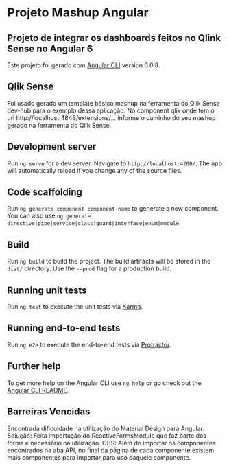 # Projeto Mashup Angular

## Projeto de integrar os dashboards feitos no Qlink Sense no Angular 6

Este projeto foi gerado com [Angular CLI](https://github.com/angular/angular-cli) version 6.0.8.

## Qlik Sense

Foi usado gerado um template básico mashup na ferramenta do Qlik Sense dev-hub para o exemplo dessa aplicação.
No component qlik onde tem o url http://localhost:4848/extensions/... informe o caminho do seu mashup gerado na ferramenta do Qlik Sense.

## Development server

Run `ng serve` for a dev server. Navigate to `http://localhost:4200/`. The app will automatically reload if you change any of the source files.

## Code scaffolding

Run `ng generate component component-name` to generate a new component. You can also use `ng generate directive|pipe|service|class|guard|interface|enum|module`.

## Build

Run `ng build` to build the project. The build artifacts will be stored in the `dist/` directory. Use the `--prod` flag for a production build.

## Running unit tests

Run `ng test` to execute the unit tests via [Karma](https://karma-runner.github.io).

## Running end-to-end tests

Run `ng e2e` to execute the end-to-end tests via [Protractor](http://www.protractortest.org/).

## Further help

To get more help on the Angular CLI use `ng help` or go check out the [Angular CLI README](https://github.com/angular/angular-cli/blob/master/README.md).

## Barreiras Vencidas

Encontrada dificuldade na utilização do Material Design para Angular:
Solução: Feita importação do ReactiveFormsModule que faz parte dos forms e necessário na utilização.
OBS: Além de importar os componentes encontrados na aba API, no final da página de cada componente existem mais componentes para importar para uso daquele componente.
